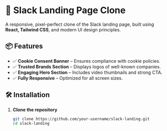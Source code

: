 # 🚀 Slack Landing Page Clone

A responsive, pixel-perfect clone of the Slack landing page, built using **React, Tailwind CSS**, and modern UI design principles.

## 📦 Features
- ✅ **Cookie Consent Banner** – Ensures compliance with cookie policies.
- ✅ **Trusted Brands Section** – Displays logos of well-known companies.
- ✅ **Engaging Hero Section** – Includes video thumbnails and strong CTA.
- ✅ **Fully Responsive** – Optimized for all screen sizes.

## 🛠️ Installation

1. **Clone the repository**
   ```sh
   git clone https://github.com/your-username/slack-landing.git
   cd slack-landing
